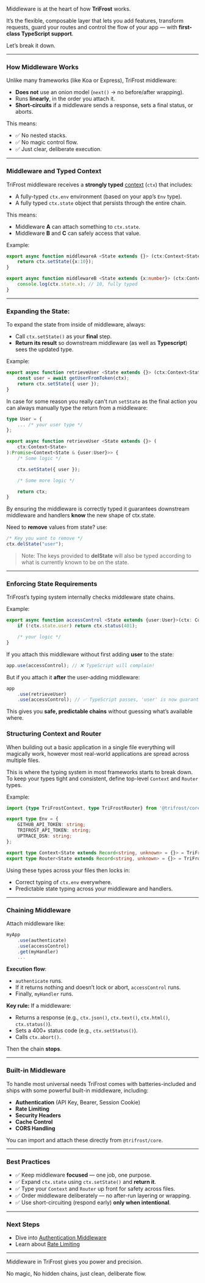 Middleware is at the heart of how **TriFrost** works.

It’s the flexible, composable layer that lets you add features, transform requests, guard your routes and control the flow of your app  — with **first-class TypeScript support**.

Let’s break it down.

---

### How Middleware Works

Unlike many frameworks (like Koa or Express), TriFrost middleware:
- **Does not** use an onion model (`next()` → no before/after wrapping).
- Runs **linearly**, in the order you attach it.
- **Short-circuits** if a middleware sends a response, sets a final status, or aborts.

This means:
- ✅ No nested stacks.
- ✅ No magic control flow.
- ✅ Just clear, deliberate execution.

---

### Middleware and Typed Context
TriFrost middleware receives a **strongly typed** [context](/docs/context-api) (`ctx`) that includes:
- A fully-typed `ctx.env` environment (based on your app’s `Env` type).
- A fully typed `ctx.state` object that persists through the entire chain.

This means:
- Middleware **A** can attach something to `ctx.state`.
- Middleware **B** and **C** can safely access that value.

Example:
```typescript
export async function middlewareA <State extends {}> (ctx:Context<State>) {
    return ctx.setState({x:10});
}

export async function middlewareB <State extends {x:number}> (ctx:Context<State>) {
    console.log(ctx.state.x); // 10, fully typed
}
```

---

### Expanding the State:
To expand the state from inside of middleware, always:
- Call `ctx.setState()` as your **final** step.
- **Return its result** so downstream middleware (as well as **Typescript**) sees the updated type.

Example:
```typescript
export async function retrieveUser <State extends {}> (ctx:Context<State>) {
    const user = await getUserFromToken(ctx);
    return ctx.setState({ user });
}
```

In case for some reason you really can't run `setState` as the final action you can always manually type the return from a middleware:
```typescript
type User = {
	... /* your user type */
};

export async function retrieveUser <State extends {}> (
	ctx:Context<State>
):Promise<Context<State & {user:User}>> {
	/* Some logic */

	ctx.setState({ user });

	/* Some more logic */

    return ctx;
}
```

By ensuring the middleware is correctly typed it guarantees downstream middleware and handlers **know** the new shape of ctx.state.

Need to **remove** values from state? use:
```typescript
/* Key you want to remove */
ctx.delState("user");
```

> Note: The keys provided to **delState** will also be typed according to what is currently known to be on the state.

---

### Enforcing State Requirements
TriFrost’s typing system internally checks middleware state chains.

Example:
```typescript
export async function accessControl <State extends {user:User}>(ctx: Context<State>) {
    if (!ctx.state.user) return ctx.status(401);

    /* your logic */
}
```

If you attach this middleware without first adding **user** to the state:
```typescript
app.use(accessControl); // ❌ TypeScript will complain!
```

But if you attach it **after** the user-adding middleware:
```typescript
app
    .use(retrieveUser)
    .use(accessControl); // ✅ TypeScript passes, 'user' is now guaranteed on state
```

This gives you **safe, predictable chains** without guessing what’s available where.

### Structuring Context and Router
When building out a basic application in a single file everything will magically work, however most real-world applications are spread across multiple files.

This is where the typing system in most frameworks starts to break down. To keep your types tight and consistent, define top-level `Context` and `Router` types.

Example:
```typescript
import {type TriFrostContext, type TriFrostRouter} from '@trifrost/core';

export type Env = {
    GITHUB_API_TOKEN: string;
    TRIFROST_API_TOKEN: string;
    UPTRACE_DSN: string;
};

export type Context<State extends Record<string, unknown> = {}> = TriFrostContext<Env, State>;
export type Router<State extends Record<string, unknown> = {}> = TriFrostRouter<Env, State>;
```

Using these types across your files then locks in:
- Correct typing of `ctx.env` everywhere.
- Predictable state typing across your middleware and handlers.

---

### Chaining Middleware
Attach middleware like:
```typescript
myApp
	.use(authenticate)
	.use(accessControl)
	.get(myHandler)
	...
```

**Execution flow**:
- `authenticate` runs.
- If it returns nothing and doesn’t lock or abort, `accessControl` runs.
- Finally, `myHandler` runs.

**Key rule:**
If a middleware:
- Returns a response (e.g., `ctx.json()`, `ctx.text()`, `ctx.html()`, `ctx.status()`).
- Sets a 400+ status code (e.g., `ctx.setStatus()`).
- Calls `ctx.abort()`.

Then the chain **stops**.

---

### Built-in Middleware
To handle most universal needs TriFrost comes with batteries-included and ships with some powerful built-in middleware, including:
- **Authentication** (API Key, Bearer, Session Cookie)
- **Rate Limiting**
- **Security Headers**
- **Cache Control**
- **CORS Handling**

You can import and attach these directly from `@trifrost/core`.

---

### Best Practices
- ✅ Keep middleware **focused** — one job, one purpose.
- ✅ Expand `ctx.state` using `ctx.setState()` and **return it**.
- ✅ Type your `Context` and `Router` up front for safety across files.
- ✅ Order middleware deliberately — no after-run layering or wrapping.
- ✅ Use short-circuiting (respond early) **only when intentional**.

---

### Next Steps
- Dive into [Authentication Middleware](/docs/auth-middleware-apis)
- Learn about [Rate Limiting](/docs/ratelimiting-api)

---

Middleware in TriFrost gives you power and precision.

No magic, No hidden chains, just clean, deliberate flow.
